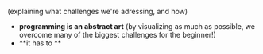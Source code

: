 <!-- Template: Generic Section -->
<!-- Link: {not published} -->
<!-- Page name: Philosophy -->
<!-- Section ID: philosophy -->
<!-- Background Color: 1 #314c53 -->
<!-- Section Title: Our philosophy -->
<!-- Section Subtitle: {empty}  -->
<!-- Text: -->

(explaining what challenges we're adressing, and how)

- **programming is an abstract art** (by visualizing as much as possible, we overcome many of the biggest challenges for the beginner!)
- **it has to **

<!-- Button Text: {empty} -->
<!-- Button Link: {empty} -->
<!-- Button Color: {empty} -->
